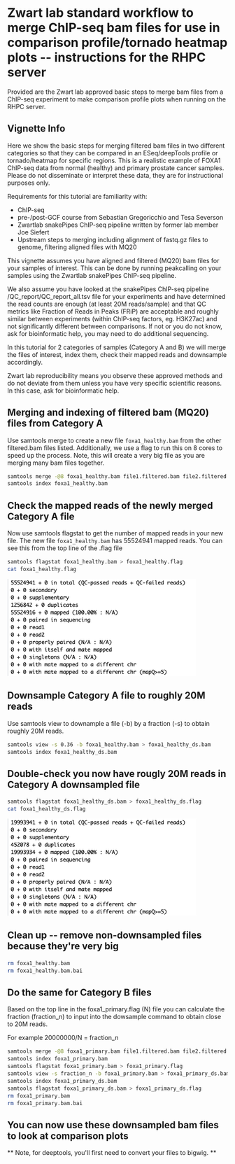 # Zwart lab standard workflow to merge ChIP-seq bam files for use in comparison profile/tornado heatmap plots -- instructions for the RHPC server

Provided are the Zwart lab approved basic steps to merge bam files from a ChIP-seq experiment to make comparison profile plots when running on the RHPC server.

## Vignette Info

Here we show the basic steps for merging filtered bam files in two different categories so that they can be compared in an ESeq/deepTools profile or tornado/heatmap for specific regions. This is a realistic example of FOXA1 ChIP-seq data from normal (healthy) and primary prostate cancer samples. Please do not disseminate or interpret these data, they are for instructional purposes only. 

Requirements for this tutorial are familiarity with:

- ChIP-seq 
- pre-/post-GCF course from Sebastian Gregoricchio and Tesa Severson
- Zwartlab snakePipes ChIP-seq pipeline written by former lab member Joe Siefert
- Upstream steps to merging including alignment of fastq.gz files to genome, filtering aligned files with MQ20

  
This vignette assumes you have aligned and filtered (MQ20) bam files for your samples of interest. This can be done by running peakcalling on your samples using the Zwartlab snakePipes ChIP-seq pipeline.

We also assume you have looked at the snakePipes ChIP-seq pipeline /QC_report/QC_report_all.tsv file for your experiments and have determined the read counts are enough (at least 20M reads/sample) and that QC metrics like Fraction of Reads in Peaks (FRiP) are acceptable and roughly similar between experiments (within ChIP-seq factors, eg. H3K27ac) and not significantly different between comparisons. If not or you do not know, ask for bioinformatic help, you may need to do additional sequencing.

In this tutorial for 2 categories of samples (Category A and B) we will merge the files of interest, index them, check their mapped reads and downsample accordingly.

Zwart lab reproducibility means you observe these approved methods and do not deviate from them unless you have very specific scientific reasons. In this case, ask for bioinformatic help.


## Merging and indexing of filtered bam (MQ20) files from Category A ##
Use samtools merge to create a new file `foxa1_healthy.bam` from the other filtered.bam files listed. 
Additionally, we use a flag to run this on 8 cores to speed up the process. Note, this will create a very 
big file as you are merging many bam files together. 

```bash
samtools merge -@8 foxa1_healthy.bam file1.filtered.bam file2.filtered.bam file3.filtered.bam 
samtools index foxa1_healthy.bam
```

## Check the mapped reads of the newly merged Category A file ##
Now use samtools flagstat to get the number of mapped reads in your new file. 
The new file `foxa1_healthy.bam` has 55524941 mapped reads. You can see this from the top line of the .flag file  

```bash
samtools flagstat foxa1_healthy.bam > foxa1_healthy.flag
cat foxa1_healthy.flag
```

![Screenshot](cat_foxa1_healthy_flagstat.png)

## Downsample Category A file to roughly 20M reads ##
Use samtools view to downample a file (-b) by a fraction (-s) to obtain roughly 20M reads.

```bash
samtools view -s 0.36 -b foxa1_healthy.bam > foxa1_healthy_ds.bam
samtools index foxa1_healthy_ds.bam
```

## Double-check you now have rougly 20M reads in Category A downsampled file

```bash
samtools flagstat foxa1_healthy_ds.bam > foxa1_healthy_ds.flag
cat foxa1_healthy_ds.flag
```

![Screenshot](cat_foxa1_healthy_ds_flagstat.png)

## Clean up -- remove non-downsampled files because they're very big ##

```bash
rm foxa1_healthy.bam
rm foxa1_healthy.bam.bai
```

## Do the same for Category B files ## 

Based on the top line in the foxa1_primary.flag (N) file you can calculate the fraction (fraction_n) to input into the dowsample command to obtain close to 20M reads.

For example 20000000/N = fraction_n

```bash
samtools merge -@8 foxa1_primary.bam file1.filtered.bam file2.filtered.bam file3.filtered.bam file4.filtered.bam 
samtools index foxa1_primary.bam
samtools flagstat foxa1_primary.bam > foxa1_primary.flag
samtools view -s fraction_n -b foxa1_primary.bam > foxa1_primary_ds.bam
samtools index foxa1_primary_ds.bam
samtools flagstat foxa1_primary_ds.bam > foxa1_primary_ds.flag
rm foxa1_primary.bam
rm foxa1_primary.bam.bai
```

## You can now use these downsampled bam files to look at comparison plots ##
** Note, for deeptools, you'll first need to convert your files to bigwig. **
